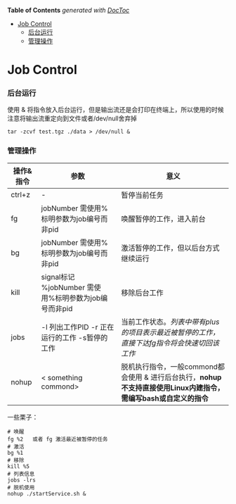 <!-- START doctoc generated TOC please keep comment here to allow auto update -->
<!-- DON'T EDIT THIS SECTION, INSTEAD RE-RUN doctoc TO UPDATE -->
**Table of Contents**  *generated with [DocToc](https://github.com/thlorenz/doctoc)*

- [Job Control](#job-control)
    - [后台运行](#%E5%90%8E%E5%8F%B0%E8%BF%90%E8%A1%8C)
    - [管理操作](#%E7%AE%A1%E7%90%86%E6%93%8D%E4%BD%9C)

<!-- END doctoc generated TOC please keep comment here to allow auto update -->

# Job Control

### 后台运行

使用 & 将指令放入后台运行，但是输出流还是会打印在终端上，所以使用的时候注意将输出流重定向到文件或者/dev/null舍弃掉

	tar -zcvf test.tgz ./data > /dev/null &

### 管理操作

|操作&指令|参数|意义|
|---|---|---|
|ctrl+z|-|暂停当前任务|
|fg|jobNumber 需使用%标明参数为job编号而非pid|唤醒暂停的工作，进入前台|
|bg|jobNumber 需使用%标明参数为job编号而非pid|激活暂停的工作，但以后台方式继续运行|
|kill|signal标记 %jobNumber 需使用%标明参数为job编号而非pid|移除后台工作|
|jobs |-l 列出工作PID -r 正在运行的工作 -s暂停的工作|当前工作状态。*列表中带有plus的项目表示最近被暂停的工作，直接下达fg指令将会快速切回该工作*|
|nohup|\< something commond\>|脱机执行指令，一般commond都会使用 & 进行后台执行，**nohup不支持直接使用Linux内建指令，需编写bash或自定义的指令**|

一些栗子：

	# 唤醒 
	fg %2   或者 fg 激活最近被暂停的任务
	# 激活
	bg %1
	# 移除
	kill %5
	# 列表信息 
	jobs -lrs
	# 脱机使用
	nohup ./startService.sh &

